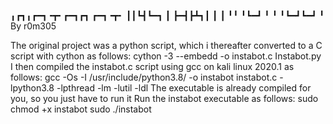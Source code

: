 ╻┏┓╻┏━┓╺┳╸┏━┓┏┓ ┏━┓╺┳╸
┃┃┗┫┗━┓ ┃ ┣━┫┣┻┓┃ ┃ ┃
╹╹ ╹┗━┛ ╹ ╹ ╹┗━┛┗━┛ ╹ 
By r0m305

The original project was a python script, which i thereafter converted to a C script with cython as follows:
  cython -3 --embedd -o instabot.c Instabot.py
I then compiled the instabot.c script using gcc on kali linux 2020.1 as follows:
  gcc -Os -I /usr/include/python3.8/ -o instabot instabot.c -lpython3.8 -lpthread -lm -lutil -ldl
The executable is already compiled for you, so you just have to run it
Run the instabot executable as follows:
  sudo chmod +x instabot
  sudo ./instabot
